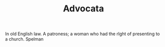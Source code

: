 ---
title: Advocata
letter: A
permalink: "/definitions/advocata.html"
body: In old English law. A patroness; a woman who had the rlght of presenting to
  a church. Spelman
published_at: '2018-07-07'
source: Black's Law Dictionary
layout: post
---